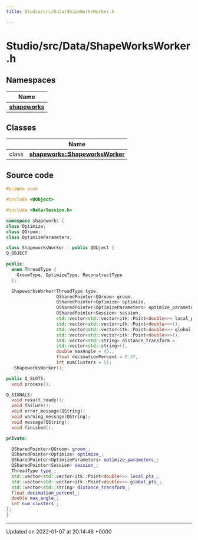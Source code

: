 ```yaml
---
title: Studio/src/Data/ShapeWorksWorker.h

---
```


# Studio/src/Data/ShapeWorksWorker.h



## Namespaces

| Name           |
| -------------- |
| **[shapeworks](../Namespaces/namespaceshapeworks.md)**  |

## Classes

|                | Name           |
| -------------- | -------------- |
| class | **[shapeworks::ShapeworksWorker](../Classes/classshapeworks_1_1ShapeworksWorker.md)**  |




## Source code

```cpp
#pragma once

#include <QObject>

#include <Data/Session.h>

namespace shapeworks {
class Optimize;
class QGroom;
class OptimizeParameters;

class ShapeworksWorker : public QObject {
Q_OBJECT

public:
  enum ThreadType {
    GroomType, OptimizeType, ReconstructType
  };

  ShapeworksWorker(ThreadType type,
                   QSharedPointer<QGroom> groom,
                   QSharedPointer<Optimize> optimize,
                   QSharedPointer<OptimizeParameters> optimize_parameters,
                   QSharedPointer<Session> session,
                   std::vector<std::vector<itk::Point<double>>> local_pts =
                   std::vector<std::vector<itk::Point<double>>>(),
                   std::vector<std::vector<itk::Point<double>>> global_pts =
                   std::vector<std::vector<itk::Point<double>>>(),
                   std::vector<std::string> distance_transform =
                   std::vector<std::string>(),
                   double maxAngle = 45.,
                   float decimationPercent = 0.3f,
                   int numClusters = 5);
  ~ShapeworksWorker();

public Q_SLOTS:
  void process();

Q_SIGNALS:
  void result_ready();
  void failure();
  void error_message(QString);
  void warning_message(QString);
  void message(QString);
  void finished();

private:

  QSharedPointer<QGroom> groom_;
  QSharedPointer<Optimize> optimize_;
  QSharedPointer<OptimizeParameters> optimize_parameters_;
  QSharedPointer<Session> session_;
  ThreadType type_;
  std::vector<std::vector<itk::Point<double>>> local_pts_;
  std::vector<std::vector<itk::Point<double>>> global_pts_;
  std::vector<std::string> distance_transform_;
  float decimation_percent_;
  double max_angle_;
  int num_clusters_;
};
}
```


-------------------------------

Updated on 2022-01-07 at 20:14:46 +0000

